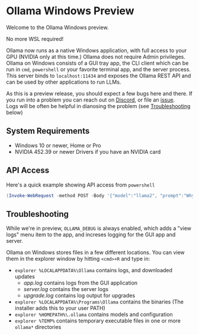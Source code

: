 # Ollama Windows Preview

Welcome to the Ollama Windows preview.

No more WSL required!

Ollama now runs as a native Windows application, with full access to your GPU
(NVIDIA only at this time.)  Ollama does not require Admin privileges.  Ollama
on Windows consists of a GUI tray app, the CLI client which can be run in `cmd`,
`powershell` or your favorite terminal app, and the server process.  This server
binds to `localhost:11434` and exposes the Ollama REST API and can be used by
other applications to run LLMs.
  
As this is a preview release, you should expect a few bugs here and there.   If
you run into a problem you can reach out on
[Discord](https://discord.gg/ollama), or file an 
[issue](https://github.com/ollama/ollama/issues).  
Logs will be often be helpful in dianosing the problem (see
[Troubleshooting](#troubleshooting) below)

## System Requirements

* Windows 10 or newer, Home or Pro
* NVIDIA 452.39 or newer Drivers if you have an NVIDIA card

## API Access

Here's a quick example showing API access from `powershell`
```powershell
(Invoke-WebRequest -method POST -Body '{"model":"llama2", "prompt":"Why is the sky blue?", "stream": false}' -uri http://localhost:11434/api/generate ).Content | ConvertFrom-json
```

## Troubleshooting

While we're in preview, `OLLAMA_DEBUG` is always enabled, which adds
a "view logs" menu item to the app, and increses logging for the GUI app and
server.

Ollama on Windows stores files in a few different locations.  You can view them in
the explorer window by hitting `<cmd>+R` and type in:
- `explorer %LOCALAPPDATA%\Ollama` contains logs, and downloaded updates
    - *app.log* contains logs from the GUI application
    - *server.log* contains the server logs
    - *upgrade.log* contains log output for upgrades
- `explorer %LOCALAPPDATA%\Programs\Ollama` contains the binaries (The installer adds this to your user PATH)
- `explorer %HOMEPATH%\.ollama` contains models and configuration
- `explorer %TEMP%` contains temporary executable files in one or more `ollama*` directories

